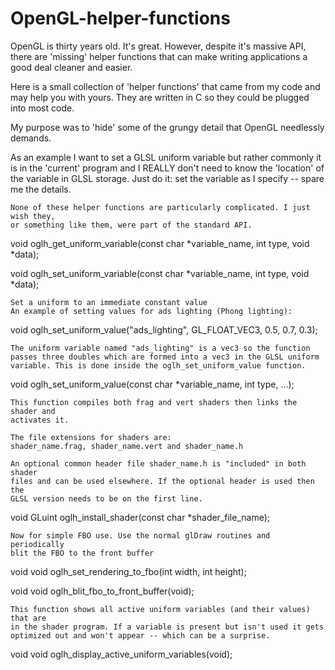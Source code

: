 # OpenGL-helper-functions

OpenGL is thirty years old. It's great. However, despite it's massive API, there 
are 'missing' helper functions that can make writing applications a good deal 
cleaner and easier.

Here is a small collection of 'helper functions' that came from my code and 
may help you with yours. They are written in C so they could be plugged into 
most code. 

My purpose was to 'hide' some of the grungy detail that OpenGL needlessly 
demands. 

As an example I want to set a GLSL uniform variable but rather commonly it is in 
the 'current' program and I REALLY don't need to know the 'location' of the 
variable in GLSL storage. Just do it: set the variable as I specify
 -- spare me the details.

	None of these helper functions are particularly complicated. I just wish they, 
	or something like them, were part of the standard API.

  void oglh_get_uniform_variable(const char *variable_name, int type, void *data);
  
  void oglh_set_uniform_variable(const char *variable_name, int type, void *data);

	Set a uniform to an immediate constant value
	An example of setting values for ads lighting (Phong lighting):

  void oglh_set_uniform_value("ads_lighting", GL_FLOAT_VEC3, 0.5, 0.7, 0.3);
	
	The uniform variable named "ads_lighting" is a vec3 so the function
	passes three doubles which are formed into a vec3 in the GLSL uniform 
	variable. This is done inside the oglh_set_uniform_value function.

  void oglh_set_uniform_value(const char *variable_name, int type, ...);

	This function compiles both frag and vert shaders then links the shader and 
	activates it.
	
	The file extensions for shaders are: 
	shader_name.frag, shader_name.vert and shader_name.h 
	
	An optional common header file shader_name.h is "included" in both shader 
	files and can be used elsewhere. If the optional header is used then the 
	GLSL version needs to be on the first line.

  void GLuint oglh_install_shader(const char *shader_file_name);

	Now for simple FBO use. Use the normal glDraw routines and periodically
	blit the FBO to the front buffer

  void void oglh_set_rendering_to_fbo(int width, int height);
  
  void void oglh_blit_fbo_to_front_buffer(void);

	This function shows all active uniform variables (and their values) that are 
	in the shader program. If a variable is present but isn't used it gets 
	optimized out and won't appear -- which can be a surprise.
	
  void void oglh_display_active_uniform_variables(void);
